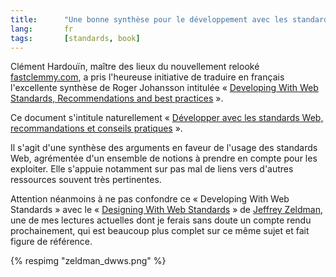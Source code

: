 ```yaml
--- 
title:      "Une bonne synthèse pour le développement avec les standards du web enfin traduite en français" 
lang:       fr 
tags:       [standards, book]
---
```


Clément Hardouïn, maître des lieux du nouvellement relooké [fastclemmy.com](http://www.fastclemmy.com/), a pris l'heureuse initiative de traduire en français l'excellente synthèse de Roger Johansson intitulée « [Developing With Web Standards, Recommendations and best practices](http://www.456bereastreet.com/lab/developing_with_web_standards/) ».


Ce document s'intitule naturellement « [Développer avec les standards Web, recommandations et conseils pratiques](http://www.cybercodeur.net/weblog/presentations/dwws/) ». 

Il s'agit d'une synthèse des arguments en faveur de l'usage des standards Web, agrémentée d'un ensemble de notions à prendre en compte pour les exploiter. Elle s'appuie notamment sur pas mal de liens vers d'autres ressources souvent très pertinentes.

Attention néanmoins à ne pas confondre ce « Developing With Web Standards » avec le « [Designing With Web Standards](http://www.amazon.com/exec/obidos/ASIN/0735712018/phpheaven) » de [Jeffrey Zeldman](http://www.zeldman.com/), une de mes lectures actuelles dont je ferais sans doute un compte rendu prochainement, qui est beaucoup plus complet sur ce même sujet et fait figure de référence.

{% respimg "zeldman_dwws.png" %}
